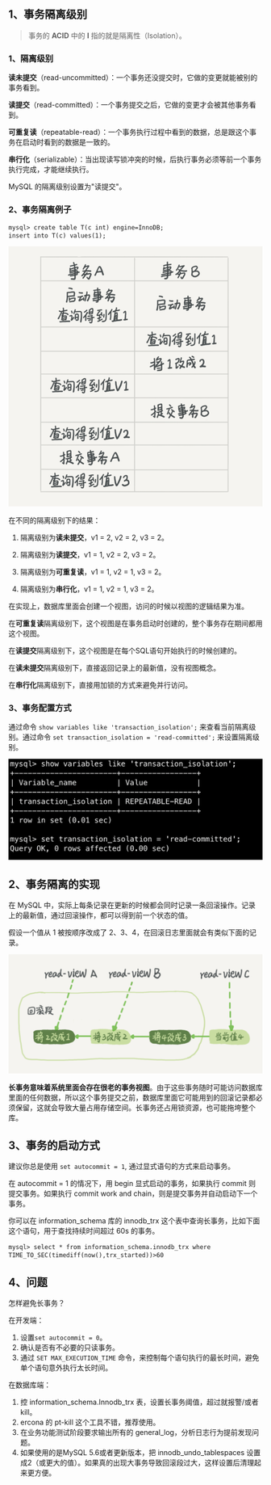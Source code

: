 ## 1、事务隔离级别

> 事务的 **ACID** 中的 **I** 指的就是隔离性（Isolation）。

### 1、隔离级别

**读未提交**（read-uncommitted）：一个事务还没提交时，它做的变更就能被别的事务看到。

**读提交**（read-committed）：一个事务提交之后，它做的变更才会被其他事务看到。

**可重复读**（repeatable-read）：一个事务执行过程中看到的数据，总是跟这个事务在启动时看到的数据是一致的。

**串行化**（serializable）：当出现读写锁冲突的时候，后执行事务必须等前一个事务执行完成，才能继续执行。

MySQL 的隔离级别设置为"读提交"。

### 2、事务隔离例子

```shell script
mysql> create table T(c int) engine=InnoDB;
insert into T(c) values(1);
```

![事务隔离例子](./imgs/03_01.png)

在不同的隔离级别下的结果：

1. 隔离级别为**读未提交**，v1 = 2, v2 = 2, v3 = 2。

2. 隔离级别为**读提交**，v1 = 1, v2 = 2, v3 = 2。

3. 隔离级别为**可重复读**，v1 = 1, v2 = 1, v3 = 2。

4. 隔离级别为**串行化**，v1 = 1, v2 = 1, v3 = 2。

在实现上，数据库里面会创建一个视图，访问的时候以视图的逻辑结果为准。

在**可重复读**隔离级别下，这个视图是在事务启动时创建的，整个事务存在期间都用这个视图。

在**读提交**隔离级别下，这个视图是在每个SQL语句开始执行的时候创建的。

在**读未提交**隔离级别下，直接返回记录上的最新值，没有视图概念。

在**串行化**隔离级别下，直接用加锁的方式来避免并行访问。

### 3、事务配置方式

通过命令 `show variables like 'transaction_isolation';` 来查看当前隔离级别。通过命令 `set transaction_isolation = 'read-committed';` 来设置隔离级别。

![事务配置方式](./imgs/03_02.png)

## 2、事务隔离的实现

在 MySQL 中，实际上每条记录在更新的时候都会同时记录一条回滚操作。记录上的最新值，通过回滚操作，都可以得到前一个状态的值。

假设一个值从 1 被按顺序改成了 2、3、4，在回滚日志里面就会有类似下面的记录。

![回滚日志示例](./imgs/03_03.png)

**长事务意味着系统里面会存在很老的事务视图**。由于这些事务随时可能访问数据库里面的任何数据，所以这个事务提交之前，数据库里面它可能用到的回滚记录都必须保留，这就会导致大量占用存储空间。长事务还占用锁资源，也可能拖垮整个库。

## 3、事务的启动方式

建议你总是使用 `set autocommit = 1`, 通过显式语句的方式来启动事务。

在 autocommit = 1 的情况下，用 begin 显式启动的事务，如果执行 commit 则提交事务。如果执行 commit work and chain，则是提交事务并自动启动下一个事务。

你可以在 information_schema 库的 innodb_trx 这个表中查询长事务，比如下面这个语句，用于查找持续时间超过 60s 的事务。

```shell script
mysql> select * from information_schema.innodb_trx where TIME_TO_SEC(timediff(now(),trx_started))>60
```

## 4、问题

怎样避免长事务？

在开发端：

1. 设置`set autocommit = 0`。
2. 确认是否有不必要的只读事务。
3. 通过 `SET MAX_EXECUTION_TIME` 命令，来控制每个语句执行的最长时间，避免单个语句意外执行太长时间。

在数据库端：
1. 控 information_schema.Innodb_trx 表，设置长事务阈值，超过就报警/或者 kill。
2. ercona 的 pt-kill 这个工具不错，推荐使用。
3. 在业务功能测试阶段要求输出所有的 general_log，分析日志行为提前发现问题。
4. 如果使用的是MySQL 5.6或者更新版本，把 innodb_undo_tablespaces 设置成2（或更大的值）。如果真的出现大事务导致回滚段过大，这样设置后清理起来更方便。


